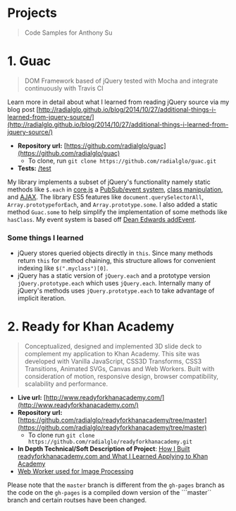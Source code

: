 Projects
=======
> Code Samples for Anthony Su

# 1. Guac
> DOM Framework based of jQuery tested with Mocha and integrate continuously with Travis CI

Learn more in detail about what I learned from reading jQuery source via my blog post
[http://radialglo.github.io/blog/2014/10/27/additional-things-i-learned-from-jquery-source/](http://radialglo.github.io/blog/2014/10/27/additional-things-i-learned-from-jquery-source/)
- **Repository url:** [https://github.com/radialglo/guac](https://github.com/radialglo/guac)
  - To clone, run ```git clone https://github.com/radialglo/guac.git```
- **Tests:** [/test](https://github.com/radialglo/guac/tree/master/test)

My library implements a subset of jQuery's functionality namely static methods like ```$.each``` in [core.js](https://github.com/radialglo/guac/blob/master/src/core.js)
a [PubSub/event system](https://github.com/radialglo/guac/blob/master/src/events.js), [class manipulation](https://github.com/radialglo/guac/blob/master/src/attributes/classes.js),
and [AJAX](https://github.com/radialglo/guac/blob/master/src/ajax.js).
The library ES5 features like ```document.querySelectorAll```, ```Array.prototypeforEach```, and ```Array.prototype.some```.
I also added a static method ```Guac.some``` to help simplify the implementation of some methods like ```hasClass```.
My event system is based off [Dean Edwards addEvent](http://dean.edwards.name/weblog/2005/10/add-event/).

### Some things I learned
- jQuery stores queried objects directly in ```this```. Since many methods return ```this``` for method chaining, this structure
allows for convenient indexing like ```$(".myclass")[0]```.
- jQuery has a static version of ```jQuery.each``` and a prototype version ```jQuery.prototype.each``` which uses ```jQuery.each```.
Internally many of jQuery's methods uses ```jQuery.prototype.each``` to take advantage of implicit iteration.

# 2. Ready for Khan Academy
> Conceptualized, designed and implemented 3D slide deck to complement my application to Khan Academy. 
This site was developed with Vanilla JavaScript, CSS3D Transforms, CSS3 Transitions, Animated SVGs, Canvas and Web Workers.
Built with consideration of motion, responsive design, browser compatibility, scalability and performance. 

- **Live url:** [http://www.readyforkhanacademy.com/](http://www.readyforkhanacademy.com/)
- **Repository url:** [https://github.com/radialglo/readyforkhanacademy/tree/master](https://github.com/radialglo/readyforkhanacademy/tree/master)
  - To clone run ```git clone https://github.com/radialglo/readyforkhanacademy.git```
- **In Depth Technical/Soft Description of Project**: [How I Built readyforkhanacademy.com and What I Learned Applying to Khan Academy](https://medium.com/@radialglo/how-i-built-readyforkhanacademy-com-and-what-i-learned-applying-to-khan-academy-4ba364452a1b) 
- [Web Worker used for Image Processing](https://github.com/radialglo/readyforkhanacademy/blob/master/assets/js/src/thread/prepareVideoSlideView.js)

Please note that the ```master``` branch is different from the ```gh-pages``` branch as the code on the ```gh-pages``` is a compiled
down version of the ```master`` branch and certain routses have been changed.


